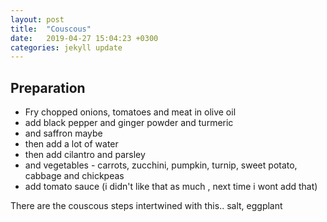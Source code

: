 ```yaml
---
layout: post
title:  "Couscous"
date:   2019-04-27 15:04:23 +0300
categories: jekyll update
---
```


## Preparation

*  Fry chopped onions, tomatoes and meat in olive oil
*  add black pepper and ginger powder and turmeric
*  and saffron maybe
*   then add a lot of water
*  then add cilantro and parsley
*  and vegetables - carrots, zucchini, pumpkin, turnip, sweet potato, cabbage and chickpeas
*  add tomato sauce (i didn't like that as much , next time i wont add that)

There are the couscous steps intertwined with this.. salt, eggplant
